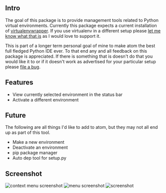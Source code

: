 ## Intro

The goal of this package is to provide management tools related to Python
virtual environments. Currently this package expects a current installation of
[virtualenvwrapper](https://pypi.python.org/pypi/virtualenvwrapper). If you use
virtualenv in a different setup please
[let me know what that is](https://github.com/jhutchins/virtualenv/issues/new)
as I would love to support it.

This is part of a longer term personal goal of mine to make
atom the best full fledged Python IDE ever. To that end any and all feedback on
this package is appreciated. If there is something that is doesn't do that you
would like it to or if it doesn't work as advertised for your particular setup
please
[file a bug](https://github.com/jhutchins/virtualenv/issues/new).

## Features

* View currently selected environment in the status bar
* Activate a different environment

## Future

The following are all things I'd like to add to atom, but they may not all end
up as part of this tool.

* Make a new environment
* Deactivate an environment
* pip package manager
* Auto dep tool for setup.py

## Screenshot

![context menu screenshot](http://github.com/jhutchins/virtualenv/raw/master/contextMenu.png)
![menu screenshot](http://github.com/jhutchins/virtualenv/raw/master/menu.png)
![screenshot](https://github.com/jhutchins/virtualenv/raw/master/screenshot.png)
